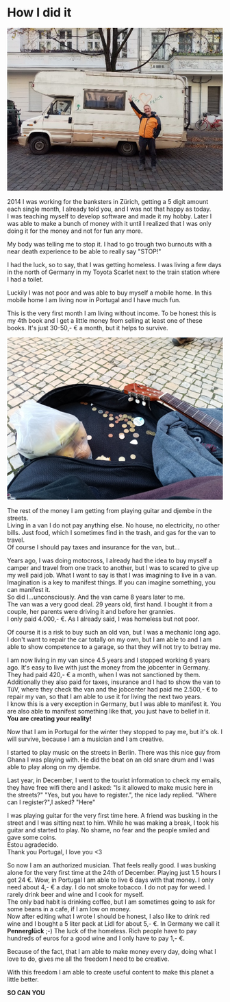 # How I did it
![journey](../images/journey.png "journey")

2014 I was working for the banksters in Zürich, getting a 5 digit amount each single month, I already told you, and I was not that happy as today.  
I was teaching myself to develop software and made it my hobby. Later I was able to make a bunch of money with it until I realized that I was only doing it for the money and not for fun any more.  

My body was telling me to stop it. I had to go trough two burnouts with a near death experience to be able to really say "STOP!"  

I had the luck, so to say, that I was getting homeless. I was living a few days in the north of Germany in my Toyota Scarlet next to the train station where I had a toilet.  

Luckily I was not poor and was able to buy myself a mobile home. In this mobile home I am living now in Portugal and I have much fun.  

This is the very first month I am living without income. To be honest this is my 4th book and I get a little money from selling at least one of these books. It's just 30-50,- € a month, but it helps to survive.  

![busking](../images/busking.png "busking")  

The rest of the money I am getting from playing guitar and djembe in the streets.  
Living in a van I do not pay anything else. No house, no electricity, no other bills. 
Just food, which I sometimes find in the trash, and gas for the van to travel.  
Of course I should pay taxes and insurance for the van, but...  

Years ago, I was doing motocross, I already had the idea to buy myself a camper and travel from one track to another, but I was to scared to give up my well paid job. What I want to say is that I was imagining to live in a van. Imagination is a key to manifest things. If you can imagine something, you can manifest it.  
So did I...unconsciously. And the van came 8 years later to me.  
The van was a very good deal. 29 years old, first hand. I bought it from a couple, her parents were driving it and before her grannies.  
I only paid 4.000,- €. As I already said, I was homeless but not poor.  

Of course it is a risk to buy such an old van, but I was a mechanic long ago. I don't want to repair the car totally on my own, but I am able to and I am able to show competence to a garage, so that they will not try to betray me.  

I am now living in my van since 4.5 years and I stopped working 6 years ago. It's easy to live with just the money from the jobcenter in Germany. They had paid 420,- € a month, when I was not sanctioned by them. Additionally they also paid for taxes, insurance and I had to show the van to TüV, where they check the van and the jobcenter had paid me 2.500,- € to repair my van, so that I am able to use it for living the next two years.  
I know this is a very exception in Germany, but I was able to manifest it. You are also able to manifest something like that, you just have to belief in it. **You are creating your reality!**  

Now that I am in Portugal for the winter they stopped to pay me, but it's ok. I will survive, because I am a musician and I am creative.   

I started to play music on the streets in Berlin. There was this nice guy from Ghana I was playing with. He did the beat on an old snare drum and I was able to play along on my djembe. 

 
Last year, in December, I went to the tourist information to check my emails, they have free wifi there and I asked: "Is it allowed to make music here in the streets?" "Yes, but you have to register.", the nice lady replied. "Where can I register?",I asked? "Here"  

I was playing guitar for the very first time here. A friend was busking in the street and I was sitting next to him. While he was making a break, I took his guitar and started to play. No shame, no fear and the people smiled and gave some coins.   
Estou agradecido.  
Thank you Portugal, I love you <3  

So now I am an authorized musician. That feels really good. I was busking alone for the very first time at the 24th of December. Playing just 1.5 hours I got 24 €. Wow, in Portugal I am able to live 6 days with that money. I only need about 4,- € a day. I do not smoke tobacco. I do not pay for weed. I rarely drink beer and wine and I cook for myself.  
The only bad habit is drinking coffee, but I am sometimes going to ask for some beans in a cafe, if I am low on money.  
Now after editing what I wrote I should be honest, I also like to drink red wine and I bought a 5 liter pack at Lidl for about 5,- €. In Germany we call it **Pennerglück** ;-)
The luck of the homeless.
Rich people have to pay hundreds of euros for a good wine and I only have to pay 1,- €.  

Because of the fact, that I am able to make money every day, doing what I love to do, gives me all the freedom I need to be creative.  

With this freedom I am able to create useful content to make this planet a little better.  

**SO CAN YOU**